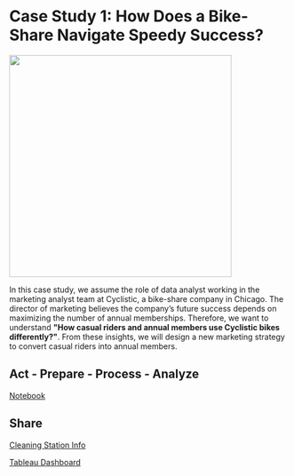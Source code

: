 # Case Study 1: How Does a Bike-Share Navigate Speedy Success? 

<img src='https://user-images.githubusercontent.com/58045173/190650185-d689bee7-faf1-43dc-b259-abc61a6e727b.png' width='400'>

<br>

In this case study, we assume the role of data analyst working in the marketing analyst team at Cyclistic, a bike-share company in Chicago. The director of marketing believes the company’s future success depends on maximizing the number of annual memberships. Therefore, we want to understand **"How casual riders and annual members use Cyclistic bikes differently?"**. From these insights, we will design a new marketing strategy to convert casual riders into annual members.

## Act - Prepare - Process - Analyze
[Notebook](./cyclistic_bikeshare_analysis.ipynb)

## Share
[Cleaning Station Info](./clean_station_info.ipynb)

[Tableau Dashboard](https://public.tableau.com/views/CyclisticBikeShare_16611333780870/Overview?:language=en-US&:display_count=n&:origin=viz_share_link)
